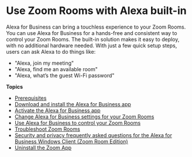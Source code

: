 # Use Zoom Rooms with Alexa built\-in<a name="zoom-rooms"></a>

Alexa for Business can bring a touchless experience to your Zoom Rooms\. You can use Alexa for Business for a hands\-free and consistent way to control your Zoom Rooms\. The built\-in solution makes it easy to deploy, with no additional hardware needed\. With just a few quick setup steps, users can ask Alexa to do things like:
+  "Alexa, join my meeting"
+ "Alexa, find me an available room"
+  "Alexa, what’s the guest Wi\-Fi password"

**Topics**
+ [Prerequisites](zoom-account.md)
+ [Download and install the Alexa for Business app](zoom-app.md)
+ [Activate the Alexa for Business app](zoom-configure.md)
+ [Change Alexa for Business settings for your Zoom Rooms](zoom-settings.md)
+ [Use Alexa for Business to control your Zoom Rooms](zoom-control.md)
+ [Troubleshoot Zoom Rooms](zoom-troubleshoot.md)
+ [Security and privacy frequently asked questions for the Alexa for Business Windows Client \(Zoom Room Edition\)](zoom-security.md)
+ [Uninstall the Zoom App](zoom-uninstall.md)